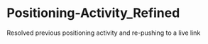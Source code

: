 # Positioning-Activity_Refined
Resolved previous positioning activity and re-pushing to a live link
